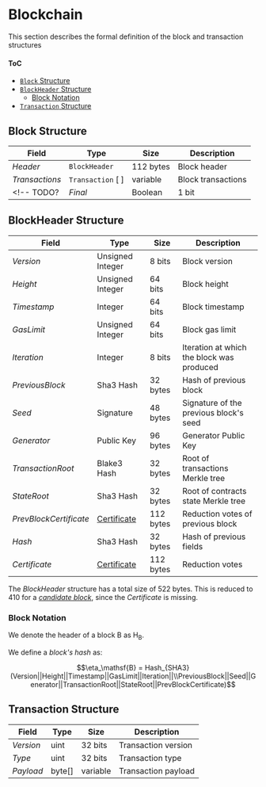 # Blockchain
This section describes the formal definition of the block and transaction structures

#### ToC
- [`Block` Structure](#block-structure)
- [`BlockHeader` Structure](#blockheader-structure)
  - [Block Notation](#block-notation)
- [`Transaction` Structure](#transaction-structure)


## Block Structure

| Field          | Type            | Size      | Description        |
|----------------|-----------------|-----------|--------------------|
| $Header$       | `BlockHeader`    | 112 bytes | Block header       |
| $Transactions$ | `Transaction` [ ] | variable  | Block transactions |
<!-- TODO? | $Final$        | Boolean         | 1 bit    | Final state ($true$ if final, $false$ otherwise) | -->

## BlockHeader Structure
| Field                  | Type                | Size      | Description                               |
|------------------------|---------------------|-----------|-------------------------------------------|
| $Version$              | Unsigned Integer    | 8 bits    | Block version                             |
| $Height$               | Unsigned Integer    | 64 bits   | Block height                              |
| $Timestamp$            | Integer             | 64 bits   | Block timestamp                           |
| $GasLimit$             | Unsigned Integer    | 64 bits   | Block gas limit                           |
| $Iteration$            | Integer             | 8 bits    | Iteration at which the block was produced |
| $PreviousBlock$        | Sha3 Hash           | 32 bytes  | Hash of previous block                    |
| $Seed$                 | Signature           | 48 bytes  | Signature of the previous block's seed    |
| $Generator$            | Public Key          | 96 bytes  | Generator Public Key                      |
| $TransactionRoot$      | Blake3 Hash         | 32 bytes  | Root of transactions Merkle tree          |
| $StateRoot$            | Sha3 Hash           | 32 bytes  | Root of contracts state Merkle tree       |
| $PrevBlockCertificate$ | [Certificate][cert] | 112 bytes | Reduction votes of previous block         |
| $Hash$                 | Sha3 Hash           | 32 bytes  | Hash of previous fields                   |
| $Certificate$          | [Certificate][cert] | 112 bytes | Reduction votes                           |

The $BlockHeader$ structure has a total size of 522 bytes.
This is reduced to 410 for a [*candidate block*][cb], since the $Certificate$ is missing.

### Block Notation
We denote the header of a block $\mathsf{B}$ as $\mathsf{H_B}$.

We define a *block's hash* as:

$$\eta_\mathsf{B} = Hash_{SHA3}(Version||Height||Timestamp||GasLimit||Iteration||\\PreviousBlock||Seed||Generator||TransactionRoot||StateRoot||PrevBlockCertificate)$$


## Transaction Structure

| Field     | Type   | Size      | Description         |
|-----------|--------|-----------|---------------------|
| $Version$ | uint   | 32 bits   | Transaction version |
| $Type$    | uint   | 32 bits   | Transaction type    |
| $Payload$ | byte[] | variable  | Transaction payload |

<!------------------------- LINKS ------------------------->
<!-- Consensus -->
[cb]: https://github.com/dusk-network/dusk-protocol/tree/main/consensus/README.md#candidate-block
<!-- Reduction -->
[sv]: https://github.com/dusk-network/dusk-protocol/tree/main/consensus/reduction/README.md#stepvotes
<!-- Ratification -->
[cert]: https://github.com/dusk-network/dusk-protocol/tree/main/consensus/ratification#certificate